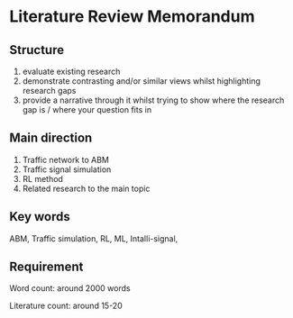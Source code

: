 # Literature Review Memorandum

## Structure

1. evaluate existing research
2. demonstrate contrasting and/or similar views whilst highlighting research gaps
3. provide a narrative through it whilst trying to show where the research gap is / where your question fits in

## Main direction

1. Traffic network to ABM
2. Traffic signal simulation
3. RL method
4. Related research to the main topic

## Key words

ABM, Traffic simulation, RL, ML, Intalli-signal,

## Requirement

Word count: around 2000 words

Literature count: around 15-20
